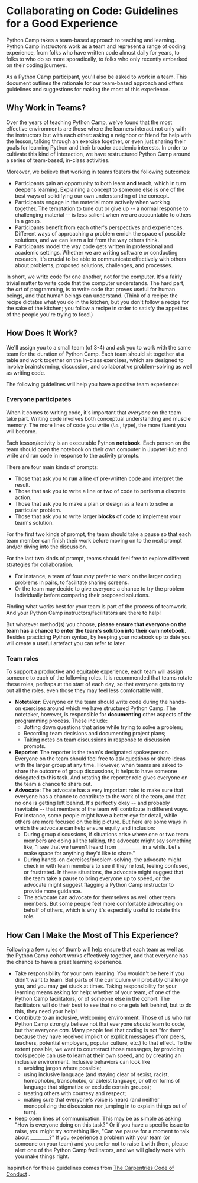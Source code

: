 # Collaborating on Code: Guidelines for a Good Experience

Python Camp takes a team-based approach to teaching and learning. Python Camp instructors work as a team and represent a range of coding experience, from folks who have written code almost daily for years, to folks to who do so more sporadically, to folks who only recently embarked on their coding journeys. 

As a Python Camp participant, you'll also be asked to work in a team. This document outlines the rationale for our team-based approach and offers guidelines and suggestions for making the most of this experience.

## Why Work in Teams?

Over the years of teaching Python Camp, we've found that the most effective environments are those where the learners interact not only with the instructors but with each other: asking a neighbor or friend for help with the lesson, talking through an exercise together, or even just sharing their goals for learning Python and their broader academic interests. In order to cultivate this kind of interaction, we have restructured Python Camp around a series of team-based, in-class activities. 

Moreover, we believe that working in teams fosters the following outcomes:

- Participants gain an opportunity to both learn **and** teach, which in turn deepens learning. Explaining a concept to someone else is one of the best ways of solidifying our own understanding of the concept.
- Participants engage in the material more actively when working together. The temptation to tune out or give up -- a normal response to challenging material -- is less salient when we are accountable to others in a group.
- Participants benefit from each other's perspectives and experiences. Different ways of approaching a problem enrich the space of possible solutions, and we can learn a lot from the way others think.
- Participants model the way code gets written in professional and academic settings. Whether we are writing software or conducting research, it's crucial to be able to communicate effectively with others about problems, proposed solutions, challenges, and processes.

In short, we write code for one another, not for the computer. It's a fairly trivial matter to write code that the computer understands. The hard part, the _art_ of programming, is to write code that proves useful for human beings, and that human beings can understand. (Think of a recipe: the recipe dictates what you do in the kitchen, but you don't follow a recipe for the sake of the kitchen; you follow a recipe in order to satisfy the appetites of the people you're trying to feed.)

## How Does It Work?

We'll assign you to a small team (of 3-4) and ask you to work with the same team for the duration of Python Camp. Each team should sit together at a table and work together on the in-class exercises, which are designed to involve brainstorming, discussion, and collaborative problem-solving as well as writing code. 

The following guidelines will help you have a positive team experience:

### Everyone participates

 When it comes to writing code, it's important that _everyone_ on the team take part. Writing code involves both conceptual understanding and muscle memory. The more lines of code you write (_i.e._, type), the more fluent you will become. 
 
 Each lesson/activity is an executable Python **notebook**. Each person on the team should open the notebook on their own computer in JupyterHub and write and run code in response to the activity prompts.
 
 There are four main kinds of prompts:
   - Those that ask you to **run** a line of pre-written code and interpret the result.
   - Those that ask you to write a line or two of code to perform a discrete action.
   - Those that ask you to make a plan or design as a team to solve a particular problem.
   - Those that ask you to write larger **blocks** of code to implement your team's solution.

For the first two kinds of prompt, the team should take a pause so that each team member can finish their work before moving on to the next prompt and/or diving into the discussion.

For the last two kinds of prompt, teams should feel free to explore different strategies for collaboration. 
  - For instance, a team of four _may_ prefer to work on the larger coding problems in pairs, to facilitate sharing screens. 
  - Or the team may decide to give everyone a chance to try the problem individually before comparing their proposed solutions. 

Finding what works best for your team is part of the process of teamwork. And your Python Camp instructors/facilitators are there to help! 

But whatever method(s) you choose, **please ensure that everyone on the team has a chance to enter the team's solution into their own notebook.** Besides practicing Python syntax, by keeping your notebook up to date you will create a useful artefact you can refer to later. 

### Team roles

To support a productive and equitable experience, each team will assign someone to each of the following roles. It is recommended that teams rotate these roles, perhaps at the start of each day, so that everyone gets to try out all the roles, even those they may feel less comfortable with.

- **Notetaker**: Everyone on the team should write code during the hands-on exercises around which we have structured Python Camp. The notetaker, however, is responsible for **documenting** other aspects of the programming process. These include:
   - Jotting down questions that arise while trying to solve a problem;
   - Recording team decisions and documenting project plans;
   - Taking notes on team discussions in response to discussion prompts.
- **Reporter**: The reporter is the team's designated spokesperson. Everyone on the team should feel free to ask questions or share ideas with the larger group at any time. However, when teams are asked to share the outcome of group discussions, it helps to have someone delegated to this task. And rotating the reporter role gives everyone on the team a chance to share out.
- **Advocate**: The advocate has a very important role: to make sure that everyone has a chance to contribute to the work of the team, and that no one is getting left behind. It's perfectly okay -- and probably inevitable -- that members of the team will contribute in different ways. For instance, some people might have a better eye for detail, while others are more focused on the big picture. But here are some ways in which the advocate can help ensure equity and inclusion:
   - During group discussions, if situations arise where one or two team members are doing all the talking, the advocate might say something like, "I see that we haven't heard from __________ in a while. Let's make space for anything they'd like to share."
   - During hands-on exercises/problem-solving, the advocate might check in with team members to see if they're lost, feeling confused, or frustrated. In these situations, the advocate might suggest that the team take a pause to bring everyone up to speed, or the advocate might suggest flagging a Python Camp instructor to provide more guidance. 
   - The advocate can advocate for themselves as well other team members. But some people feel more comfortable advocating on behalf of others, which is why it's especially useful to rotate this role.


## How Can I Make the Most of This Experience?

Following a few rules of thumb will help ensure that each team as well as the Python Camp cohort works effectively together, and that everyone has the chance to have a great learning experience. 

- Take responsibility for your own learning. You wouldn't be here if you didn't want to learn. But parts of the curriculum will probably challenge you, and you may get stuck at times. Taking responsibility for your learning means asking for help: whether of your team, of one of the Python Camp facilitators, or of someone else in the cohort. The facilitators will do their best to see that no one gets left behind, but to do this, they need your help! 
- Contribute to an inclusive, welcoming environment. Those of us who run Python Camp strongly believe not that everyone _should_ learn to code, but that everyone _can_. Many people feel that coding is not "for them" because they have received implicit or explicit messages (from peers, teachers, potential employers, popular culture, etc.) to that effect. To the extent possible, we want to counteract those messages, by providing tools people can use to learn at their own speed, and by creating an inclusive environment. Inclusive behaviors can look like
  - avoiding jargon where possible;
  - using inclusive language (and staying clear of sexist, racist, homophobic, transphobic, or ableist language, or other forms of language that stigmatize or exclude certain groups);
  - treating others with courtesy and respect;
  - making sure that everyone's voice is heard (and neither monopolizing the discussion nor jumping in to explain things out of turn).
- Keep open lines of communication. This may be as simple as asking "How is everyone doing on this task?" Or if you have a specific issue to raise, you might try something like, "Can we pause for a moment to talk about ________?" If you experience a problem with your team (or someone on your team) and you prefer not to raise it with them, please alert one of the Python Camp facilitators, and we will gladly work with you make things right.

Inspiration for these guidelines comes from [The Carpentries Code of Conduct](https://docs.carpentries.org/topic_folders/policies/code-of-conduct.html) .


